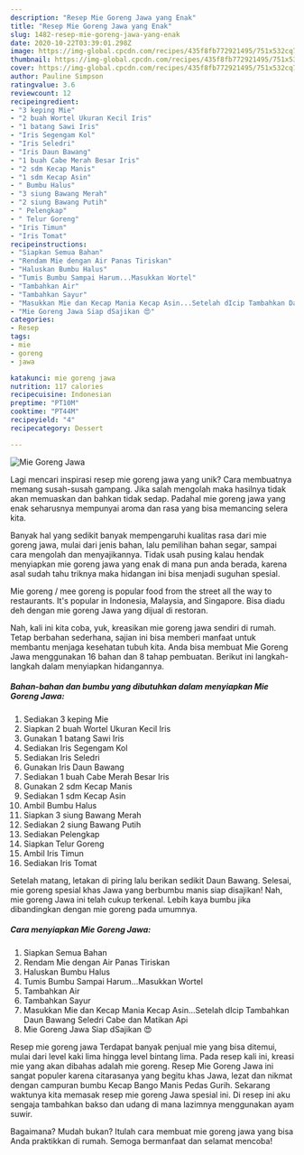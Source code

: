 ```yaml
---
description: "Resep Mie Goreng Jawa yang Enak"
title: "Resep Mie Goreng Jawa yang Enak"
slug: 1482-resep-mie-goreng-jawa-yang-enak
date: 2020-10-22T03:39:01.298Z
image: https://img-global.cpcdn.com/recipes/435f8fb772921495/751x532cq70/mie-goreng-jawa-foto-resep-utama.jpg
thumbnail: https://img-global.cpcdn.com/recipes/435f8fb772921495/751x532cq70/mie-goreng-jawa-foto-resep-utama.jpg
cover: https://img-global.cpcdn.com/recipes/435f8fb772921495/751x532cq70/mie-goreng-jawa-foto-resep-utama.jpg
author: Pauline Simpson
ratingvalue: 3.6
reviewcount: 12
recipeingredient:
- "3 keping Mie"
- "2 buah Wortel Ukuran Kecil Iris"
- "1 batang Sawi Iris"
- "Iris Segengam Kol"
- "Iris Seledri"
- "Iris Daun Bawang"
- "1 buah Cabe Merah Besar Iris"
- "2 sdm Kecap Manis"
- "1 sdm Kecap Asin"
- " Bumbu Halus"
- "3 siung Bawang Merah"
- "2 siung Bawang Putih"
- " Pelengkap"
- " Telur Goreng"
- "Iris Timun"
- "Iris Tomat"
recipeinstructions:
- "Siapkan Semua Bahan"
- "Rendam Mie dengan Air Panas Tiriskan"
- "Haluskan Bumbu Halus"
- "Tumis Bumbu Sampai Harum...Masukkan Wortel"
- "Tambahkan Air"
- "Tambahkan Sayur"
- "Masukkan Mie dan Kecap Mania Kecap Asin...Setelah dIcip Tambahkan Daun Bawang Seledri Cabe dan Matikan Api"
- "Mie Goreng Jawa Siap dSajikan 😍"
categories:
- Resep
tags:
- mie
- goreng
- jawa

katakunci: mie goreng jawa 
nutrition: 117 calories
recipecuisine: Indonesian
preptime: "PT10M"
cooktime: "PT44M"
recipeyield: "4"
recipecategory: Dessert

---
```



![Mie Goreng Jawa](https://img-global.cpcdn.com/recipes/435f8fb772921495/751x532cq70/mie-goreng-jawa-foto-resep-utama.jpg)

Lagi mencari inspirasi resep mie goreng jawa yang unik? Cara membuatnya memang susah-susah gampang. Jika salah mengolah maka hasilnya tidak akan memuaskan dan bahkan tidak sedap. Padahal mie goreng jawa yang enak seharusnya mempunyai aroma dan rasa yang bisa memancing selera kita.

Banyak hal yang sedikit banyak mempengaruhi kualitas rasa dari mie goreng jawa, mulai dari jenis bahan, lalu pemilihan bahan segar, sampai cara mengolah dan menyajikannya. Tidak usah pusing kalau hendak menyiapkan mie goreng jawa yang enak di mana pun anda berada, karena asal sudah tahu triknya maka hidangan ini bisa menjadi suguhan spesial.

Mie goreng / mee goreng is popular food from the street all the way to restaurants. It&#39;s popular in Indonesia, Malaysia, and Singapore. Bisa diadu deh dengan mie goreng Jawa yang dijual di restoran.


Nah, kali ini kita coba, yuk, kreasikan mie goreng jawa sendiri di rumah. Tetap berbahan sederhana, sajian ini bisa memberi manfaat untuk membantu menjaga kesehatan tubuh kita. Anda bisa membuat Mie Goreng Jawa menggunakan 16 bahan dan 8 tahap pembuatan. Berikut ini langkah-langkah dalam menyiapkan hidangannya.

<!--inarticleads1-->

##### Bahan-bahan dan bumbu yang dibutuhkan dalam menyiapkan Mie Goreng Jawa:

1. Sediakan 3 keping Mie
1. Siapkan 2 buah Wortel Ukuran Kecil Iris
1. Gunakan 1 batang Sawi Iris
1. Sediakan Iris Segengam Kol
1. Sediakan Iris Seledri
1. Gunakan Iris Daun Bawang
1. Sediakan 1 buah Cabe Merah Besar Iris
1. Gunakan 2 sdm Kecap Manis
1. Sediakan 1 sdm Kecap Asin
1. Ambil  Bumbu Halus
1. Siapkan 3 siung Bawang Merah
1. Sediakan 2 siung Bawang Putih
1. Sediakan  Pelengkap
1. Siapkan  Telur Goreng
1. Ambil Iris Timun
1. Sediakan Iris Tomat


Setelah matang, letakan di piring lalu berikan sedikit Daun Bawang. Selesai, mie goreng spesial khas Jawa yang berbumbu manis siap disajikan! Nah, mie goreng Jawa ini telah cukup terkenal. Lebih kaya bumbu jika dibandingkan dengan mie goreng pada umumnya. 

<!--inarticleads2-->

##### Cara menyiapkan Mie Goreng Jawa:

1. Siapkan Semua Bahan
1. Rendam Mie dengan Air Panas Tiriskan
1. Haluskan Bumbu Halus
1. Tumis Bumbu Sampai Harum...Masukkan Wortel
1. Tambahkan Air
1. Tambahkan Sayur
1. Masukkan Mie dan Kecap Mania Kecap Asin...Setelah dIcip Tambahkan Daun Bawang Seledri Cabe dan Matikan Api
1. Mie Goreng Jawa Siap dSajikan 😍


Resep mie goreng jawa Terdapat banyak penjual mie yang bisa ditemui, mulai dari level kaki lima hingga level bintang lima. Pada resep kali ini, kreasi mie yang akan dibahas adalah mie goreng. Resep Mie Goreng Jawa ini sangat populer karena citarasanya yang begitu khas Jawa, lezat dan nikmat dengan campuran bumbu Kecap Bango Manis Pedas Gurih. Sekarang waktunya kita memasak resep mie goreng Jawa spesial ini. Di resep ini aku sengaja tambahkan bakso dan udang di mana lazimnya menggunakan ayam suwir. 

Bagaimana? Mudah bukan? Itulah cara membuat mie goreng jawa yang bisa Anda praktikkan di rumah. Semoga bermanfaat dan selamat mencoba!
